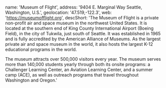 name: 'Museum of Flight',
address: '9404 E. Marginal Way Seattle, Washington, U.S.',
geolocation: '47.519,-122.3',
web: 'https://museumofflight.org',
descShort: 'The Museum of Flight is a private non-profit air and space museum in the northwest United States. It is located at the southern end of King County International Airport (Boeing Field), in the city of Tukwila, just south of Seattle. It was established in 1965 and is fully accredited by the American Alliance of Museums. As the largest private air and space museum in the world, it also hosts the largest K-12 educational programs in the world.

The museum attracts over 500,000 visitors every year. The museum serves more than 140,000 students yearly through both its onsite programs: a Challenger Learning Center, an Aviation Learning Center, and a summer camp (ACE), as well as outreach programs that travel throughout Washington and Oregon.'
